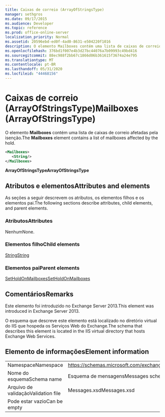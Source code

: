 ```yaml
---
title: Caixas de correio (ArrayOfStringsType)
manager: sethgros
ms.date: 09/17/2015
ms.audience: Developer
ms.topic: reference
ms.prod: office-online-server
localization_priority: Normal
ms.assetid: 20596ebd-ed0f-4ad0-8631-e504220f1016
description: O elemento Mailboxes contém uma lista de caixas de correio afetadas pela isenção.
ms.openlocfilehash: 376bd1f007e4b3d27bc44076a7b09993c49bd416
ms.sourcegitcommit: 88ec988f2bb67c1866d06b361615f3674a24e795
ms.translationtype: MT
ms.contentlocale: pt-BR
ms.lasthandoff: 05/31/2020
ms.locfileid: "44468156"
---
```

# <a name="mailboxes-arrayofstringstype"></a><span data-ttu-id="0a4e4-103">Caixas de correio (ArrayOfStringsType)</span><span class="sxs-lookup"><span data-stu-id="0a4e4-103">Mailboxes (ArrayOfStringsType)</span></span>

<span data-ttu-id="0a4e4-104">O elemento **Mailboxes** contém uma lista de caixas de correio afetadas pela isenção.</span><span class="sxs-lookup"><span data-stu-id="0a4e4-104">The **Mailboxes** element contains a list of mailboxes affected by the hold.</span></span> 
  
```XML
<Mailboxes>
   <String/>
</Mailboxes>
```

<span data-ttu-id="0a4e4-105">**ArrayOfStringsType**</span><span class="sxs-lookup"><span data-stu-id="0a4e4-105">**ArrayOfStringsType**</span></span>

## <a name="attributes-and-elements"></a><span data-ttu-id="0a4e4-106">Atributos e elementos</span><span class="sxs-lookup"><span data-stu-id="0a4e4-106">Attributes and elements</span></span>

<span data-ttu-id="0a4e4-107">As seções a seguir descrevem os atributos, os elementos filhos e os elementos pai.</span><span class="sxs-lookup"><span data-stu-id="0a4e4-107">The following sections describe attributes, child elements, and parent elements.</span></span>
  
### <a name="attributes"></a><span data-ttu-id="0a4e4-108">Atributos</span><span class="sxs-lookup"><span data-stu-id="0a4e4-108">Attributes</span></span>

<span data-ttu-id="0a4e4-109">Nenhum</span><span class="sxs-lookup"><span data-stu-id="0a4e4-109">None.</span></span>
  
### <a name="child-elements"></a><span data-ttu-id="0a4e4-110">Elementos filho</span><span class="sxs-lookup"><span data-stu-id="0a4e4-110">Child elements</span></span>

[<span data-ttu-id="0a4e4-111">String</span><span class="sxs-lookup"><span data-stu-id="0a4e4-111">String</span></span>](string.md)
  
### <a name="parent-elements"></a><span data-ttu-id="0a4e4-112">Elementos pai</span><span class="sxs-lookup"><span data-stu-id="0a4e4-112">Parent elements</span></span>

[<span data-ttu-id="0a4e4-113">SetHoldOnMailboxes</span><span class="sxs-lookup"><span data-stu-id="0a4e4-113">SetHoldOnMailboxes</span></span>](setholdonmailboxes.md)
  
## <a name="remarks"></a><span data-ttu-id="0a4e4-114">Comentários</span><span class="sxs-lookup"><span data-stu-id="0a4e4-114">Remarks</span></span>

<span data-ttu-id="0a4e4-115">Este elemento foi introduzido no Exchange Server 2013.</span><span class="sxs-lookup"><span data-stu-id="0a4e4-115">This element was introduced in Exchange Server 2013.</span></span>
  
<span data-ttu-id="0a4e4-116">O esquema que descreve este elemento está localizado no diretório virtual do IIS que hospeda os Serviços Web do Exchange.</span><span class="sxs-lookup"><span data-stu-id="0a4e4-116">The schema that describes this element is located in the IIS virtual directory that hosts Exchange Web Services.</span></span>
  
## <a name="element-information"></a><span data-ttu-id="0a4e4-117">Elemento de informações</span><span class="sxs-lookup"><span data-stu-id="0a4e4-117">Element information</span></span>

|||
|:-----|:-----|
|<span data-ttu-id="0a4e4-118">Namespace</span><span class="sxs-lookup"><span data-stu-id="0a4e4-118">Namespace</span></span>  <br/> |https://schemas.microsoft.com/exchange/services/2006/messages  <br/> |
|<span data-ttu-id="0a4e4-119">Nome do esquema</span><span class="sxs-lookup"><span data-stu-id="0a4e4-119">Schema name</span></span>  <br/> |<span data-ttu-id="0a4e4-120">Esquema de mensagens</span><span class="sxs-lookup"><span data-stu-id="0a4e4-120">Messages schema</span></span>  <br/> |
|<span data-ttu-id="0a4e4-121">Arquivo de validação</span><span class="sxs-lookup"><span data-stu-id="0a4e4-121">Validation file</span></span>  <br/> |<span data-ttu-id="0a4e4-122">Messages.xsd</span><span class="sxs-lookup"><span data-stu-id="0a4e4-122">Messages.xsd</span></span>  <br/> |
|<span data-ttu-id="0a4e4-123">Pode estar vazio</span><span class="sxs-lookup"><span data-stu-id="0a4e4-123">Can be empty</span></span>  <br/> ||
   

